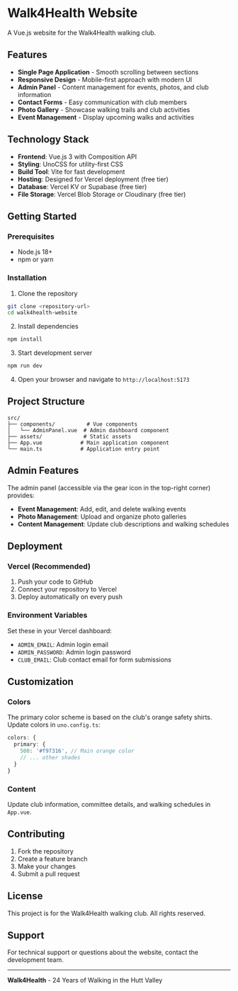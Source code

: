 # Walk4Health Website

A Vue.js website for the Walk4Health walking club.

<!-- Last updated: 2025-01-22 - Redis integration complete -->

## Features

- **Single Page Application** - Smooth scrolling between sections
- **Responsive Design** - Mobile-first approach with modern UI
- **Admin Panel** - Content management for events, photos, and club information
- **Contact Forms** - Easy communication with club members
- **Photo Gallery** - Showcase walking trails and club activities
- **Event Management** - Display upcoming walks and activities

## Technology Stack

- **Frontend**: Vue.js 3 with Composition API
- **Styling**: UnoCSS for utility-first CSS
- **Build Tool**: Vite for fast development
- **Hosting**: Designed for Vercel deployment (free tier)
- **Database**: Vercel KV or Supabase (free tier)
- **File Storage**: Vercel Blob Storage or Cloudinary (free tier)

## Getting Started

### Prerequisites

- Node.js 18+ 
- npm or yarn

### Installation

1. Clone the repository
```bash
git clone <repository-url>
cd walk4health-website
```

2. Install dependencies
```bash
npm install
```

3. Start development server
```bash
npm run dev
```

4. Open your browser and navigate to `http://localhost:5173`

## Project Structure

```
src/
├── components/          # Vue components
│   └── AdminPanel.vue  # Admin dashboard component
├── assets/             # Static assets
├── App.vue            # Main application component
└── main.ts            # Application entry point
```

## Admin Features

The admin panel (accessible via the gear icon in the top-right corner) provides:

- **Event Management**: Add, edit, and delete walking events
- **Photo Management**: Upload and organize photo galleries
- **Content Management**: Update club descriptions and walking schedules

## Deployment

### Vercel (Recommended)

1. Push your code to GitHub
2. Connect your repository to Vercel
3. Deploy automatically on every push

### Environment Variables

Set these in your Vercel dashboard:
- `ADMIN_EMAIL`: Admin login email
- `ADMIN_PASSWORD`: Admin login password
- `CLUB_EMAIL`: Club contact email for form submissions

## Customization

### Colors
The primary color scheme is based on the club's orange safety shirts. Update colors in `uno.config.ts`:

```typescript
colors: {
  primary: {
    500: '#f97316', // Main orange color
    // ... other shades
  }
}
```

### Content
Update club information, committee details, and walking schedules in `App.vue`.

## Contributing

1. Fork the repository
2. Create a feature branch
3. Make your changes
4. Submit a pull request

## License

This project is for the Walk4Health walking club. All rights reserved.

## Support

For technical support or questions about the website, contact the development team.

---

**Walk4Health** - 24 Years of Walking in the Hutt Valley
